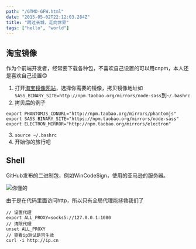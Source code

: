 ```yaml
---
path: "/GTMD-GFW.html"
date: "2015-05-02T22:12:03.284Z"
title: "跨过长城，走向世界"
tags: ["hello", "world"]
---
```

## 淘宝镜像
作为个前端开发者，经常要下载各种包，不喜欢自己设置的可以用cnpm，本人还是喜欢自己设置😊
1. 打开[淘宝镜像网站](https://npm.taobao.org/mirrors)，选择你需要的镜像，拷贝镜像地址如`SASS_BINARY_SITE=http://npm.taobao.org/mirrors/node-sass`到`~/.bashrc`
2. 拷贝后的例子
```
export PHANTOMJS_CDNURL="http://npm.taobao.org/mirrors/phantomjs"
export SASS_BINARY_SITE="https://npm.taobao.org/mirrors/node-sass"
export ELECTRON_MIRROR="http://npm.taobao.org/mirrors/electron"
```

3. `source ~/.bashrc`
4. 开始你的旅行吧

## Shell
GitHub发布的二进制包，例如WinCodeSign，使用的亚马逊的服务器。

![你懂的](http://omph2coqc.bkt.clouddn.com/17-7-24/29668969.jpg)

由于是在代码里面访问http，所以只有全局代理能拯救我们了

```
// 设置代理
export ALL_PROXY=socks5://127.0.0.1:1080
// 清除代理
unset ALL_PROXY
// 查看ip测试是否生效
curl -i http://ip.cn
```
